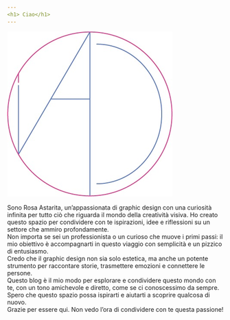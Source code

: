 ```yaml
---
<h1> Ciao</h1>
---
```


![Logo Icona Creation](../images/logo.jpg)

Sono Rosa Astarita, un’appassionata di graphic design con una curiosità infinita per tutto ciò che riguarda il mondo della creatività visiva. Ho creato questo spazio per condividere con te ispirazioni, idee e riflessioni su un settore che ammiro profondamente.<br>
Non importa se sei un professionista o un curioso che muove i primi passi: il mio obiettivo è accompagnarti in questo viaggio con semplicità e un pizzico di entusiasmo.<br>
Credo che il graphic design non sia solo estetica, ma anche un potente strumento per raccontare storie, trasmettere emozioni e connettere le persone. <br>Questo blog è il mio modo per esplorare e condividere questo mondo con te, con un tono amichevole e diretto, come se ci conoscessimo da sempre.<br>
Spero che questo spazio possa ispirarti e aiutarti a scoprire qualcosa di nuovo.<br> 
Grazie per essere qui. Non vedo l’ora di condividere con te questa passione!
